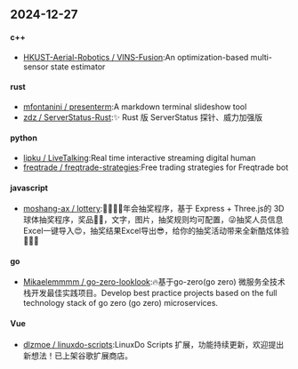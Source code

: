 ## 2024-12-27
#### c++
* [HKUST-Aerial-Robotics / VINS-Fusion](https://github.com/HKUST-Aerial-Robotics/VINS-Fusion):An optimization-based multi-sensor state estimator
#### rust
* [mfontanini / presenterm](https://github.com/mfontanini/presenterm):A markdown terminal slideshow tool
* [zdz / ServerStatus-Rust](https://github.com/zdz/ServerStatus-Rust):✨ Rust 版 ServerStatus 探针、威力加强版
#### python
* [lipku / LiveTalking](https://github.com/lipku/LiveTalking):Real time interactive streaming digital human
* [freqtrade / freqtrade-strategies](https://github.com/freqtrade/freqtrade-strategies):Free trading strategies for Freqtrade bot
#### javascript
* [moshang-ax / lottery](https://github.com/moshang-ax/lottery):🎉🌟✨🎈年会抽奖程序，基于 Express + Three.js的 3D 球体抽奖程序，奖品🧧🎁，文字，图片，抽奖规则均可配置，😜抽奖人员信息Excel一键导入😍，抽奖结果Excel导出😎，给你的抽奖活动带来全新酷炫体验🚀🚀🚀
#### go
* [Mikaelemmmm / go-zero-looklook](https://github.com/Mikaelemmmm/go-zero-looklook):🔥基于go-zero(go zero) 微服务全技术栈开发最佳实践项目。Develop best practice projects based on the full technology stack of go zero (go zero) microservices.
#### Vue
* [dlzmoe / linuxdo-scripts](https://github.com/dlzmoe/linuxdo-scripts):LinuxDo Scripts 扩展，功能持续更新，欢迎提出新想法！已上架谷歌扩展商店。
